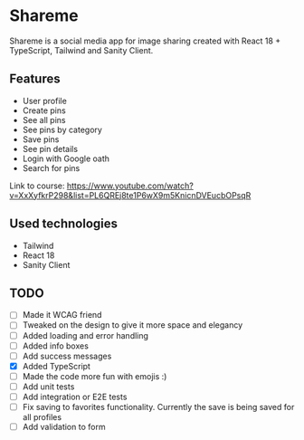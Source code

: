 # Shareme

Shareme is a social media app for image sharing created with React 18 + TypeScript, Tailwind and Sanity Client.

## Features

- User profile
- Create pins
- See all pins
- See pins by category
- Save pins
- See pin details
- Login with Google oath
- Search for pins

Link to course: https://www.youtube.com/watch?v=XxXyfkrP298&list=PL6QREj8te1P6wX9m5KnicnDVEucbOPsqR

## Used technologies

- Tailwind
- React 18
- Sanity Client

## TODO

- [ ] Made it WCAG friend
- [ ] Tweaked on the design to give it more space and elegancy
- [ ] Added loading and error handling
- [ ] Added info boxes
- [ ] Add success messages
- [x] Added TypeScript
- [ ] Made the code more fun with emojis :)
- [ ] Add unit tests
- [ ] Add integration or E2E tests
- [ ] Fix saving to favorites functionality. Currently the save is being saved for all profiles
- [ ] Add validation to form

